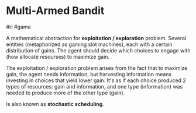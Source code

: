 # Multi-Armed Bandit

#rl #game

A mathematical abstraction for **exploitation / exploration** problem. Several entities (metaphorized as gaming slot machines), each with a certain distribution of gains. The agent should decide which choices to engage with (how allocate resourses) to maximize gain. 

The exploitation / exploration problem arises from the fact that to maximize gain, the agent needs information, but harvesting information means investing in choices that yield lower gain. It's as if each choice produced 2 types of resources: gain and information, and one type (information) was needed to produce more of the other type (gain).

Is also known as **stochastic scheduling**.